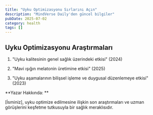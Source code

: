 ```yaml
---
title: "Uyku Optimizasyonu Sırlarını Açın"
description: "MindVerse Daily'den güncel bilgiler"
pubDate: 2025-07-02
category: health
tags: []
---
```


## Uyku Optimizasyonu Araştırmaları

1. "Uyku kalitesinin genel sağlık üzerindeki etkisi" (2024)

2. "Mavi ışığın melatonin üretimine etkisi" (2025)

3. "Uyku aşamalarının bilişsel işleme ve duygusal düzenlemeye etkisi" (2023)

**Yazar Hakkında: **

[İsminiz], uyku optimize edilmesine ilişkin son araştırmaları ve uzman görüşlerini keşfetme tutkusuyla bir sağlık meraklısıdır.